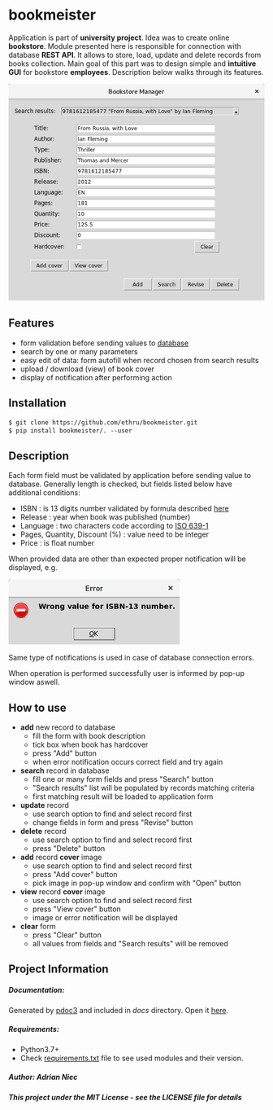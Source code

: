 # bookmeister

Application is part of **university project**. Idea was to create online **bookstore**. Module presented here is 
responsible for connection with database **REST API**. It allows to store, load, update and delete records from books 
collection. Main goal of this part was to design simple and **intuitive GUI** for bookstore **employees**. Description below 
walks through its features.

![Menu](docs/img/menu.png)

## Features
- form validation before sending values to [database](https://restdb.io/)
- search by one or many parameters
- easy edit of data: form autofill when record chosen from search results
- upload / download (view) of book cover
- display of notification after performing action


## Installation
```
$ git clone https://github.com/ethru/bookmeister.git
$ pip install bookmeister/. --user
```

## Description
Each form field must be validated by application before sending value to database. Generally length is checked, but 
fields listed below have additional conditions:
- ISBN : is 13 digits number validated by formula described 
[here](https://isbn-information.com/check-digit-for-the-13-digit-isbn.html)
- Release : year when book was published (number)
- Language : two characters code according to [ISO 639-1](https://en.wikipedia.org/wiki/List_of_ISO_639-1_codes)
- Pages, Quantity, Discount (%) : value need to be integer
- Price : is float number

When provided data are other than expected proper notification will be displayed, e.g.

![Notification](docs/img/notification.png) 

Same type of notifications is used in case of database connection errors. 

When operation is performed successfully user is informed by pop-up window aswell.

## How to use
- **add** new record to database
    - fill the form with book description
    - tick box when book has hardcover
    - press "Add" button
    - when error notification occurs correct field and try again
- **search** record in database
    - fill one or many form fields and press "Search" button
    - "Search results" list will be populated by records matching criteria
    - first matching result will be loaded to application form
- **update** record
    - use search option to find and select record first
    - change fields in form and press "Revise" button
- **delete** record
    - use search option to find and select record first
    - press "Delete" button
- **add** record **cover** image
    - use search option to find and select record first
    - press "Add cover" button
    - pick image in pop-up window and confirm with "Open" button
- **view** record **cover** image
    - use search option to find and select record first
    - press "View cover" button
    - image or error notification will be displayed
- **clear** form
    - press "Clear" button
    - all values from fields and "Search results" will be removed

## Project Information
##### Documentation:
Generated by [pdoc3](https://pdoc3.github.io/pdoc/) and included in *docs* directory. Open it
[here](https://ethru.github.io/bookmeister/).
##### Requirements:
- Python3.7+
- Check [requirements.txt](requirements.txt) file to see used modules and their version.

##### Author: Adrian Niec
##### This project under the MIT License - see the LICENSE file for details
